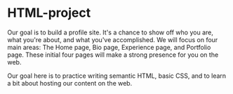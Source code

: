 # HTML-project
Our goal is to build a profile site. It's a chance to show off who you are, what you're about, and what you've accomplished. We will focus on four main areas: The Home page, Bio page, Experience page, and Portfolio page. These initial four pages will make a strong presence for you on the web.

Our goal here is to practice writing semantic HTML, basic CSS, and to learn a bit about hosting our content on the web.
